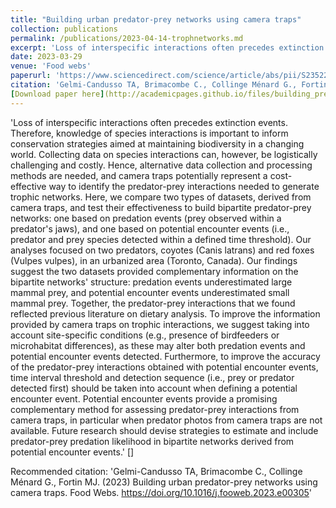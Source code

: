 ```yaml
---
title: "Building urban predator-prey networks using camera traps"
collection: publications
permalink: /publications/2023-04-14-trophnetworks.md
excerpt: 'Loss of interspecific interactions often precedes extinction events, making it important to inform conservation strategies. However, collecting data on species interactions can be challenging and costly. Hence, alternative data collection methods are needed, and camera traps potentially present a cost-effective way to identify food web links and generate trophic networks. We compared two types of datasets derived from camera traps, and test their effectiveness to build bipartite predator-prey networks. Our findings suggest the two datasets provided complementary information on the bipartite networks’ structure: the predation events dataset underestimated large mammal prey, and the potential encounter events underestimated small mammal prey. Together, the predator-prey links we found reflected previous literature on dietary analysis. To improve the information provided by camera traps on trophic interactions, we suggest taking into account site-specific conditions (e.g., presence of bird-feeders or microhabitat differences), as these may alter both predation events and potential encounter events captured. Furthermore, to improve the accuracy of the predator-prey links obtained with potential encounter events, time interval threshold and capture sequence (i.e., prey or predator captured first) should be taken into account in the definition of a potential encounter event. Overall, we recommend using camera traps as a cost-effective, valuable tool for identifying predator-prey interaction links across scales.'
date: 2023-03-29
venue: 'Food webs'
paperurl: 'https://www.sciencedirect.com/science/article/abs/pii/S2352249623000344'
citation: 'Gelmi-Candusso TA, Brimacombe C., Collinge Ménard G., Fortin MJ. (2023) Building urban predator-prey networks using camera traps. <i>Food Webs</i> https://doi.org/10.1016/j.fooweb.2023.e00305'
[Download paper here](http://academicpages.github.io/files/building_predator_bipartite_networks_gelmicandusso.pdf)
---
```

'Loss of interspecific interactions often precedes extinction events. Therefore, knowledge of species interactions is important to inform conservation strategies aimed at maintaining biodiversity in a changing world. Collecting data on species interactions can, however, be logistically challenging and costly. Hence, alternative data collection and processing methods are needed, and camera traps potentially represent a cost-effective way to identify the predator-prey interactions needed to generate trophic networks. Here, we compare two types of datasets, derived from camera traps, and test their effectiveness to build bipartite predator-prey networks: one based on predation events (prey observed within a predator's jaws), and one based on potential encounter events (i.e., predator and prey species detected within a defined time threshold). Our analyses focused on two predators, coyotes (Canis latrans) and red foxes (Vulpes vulpes), in an urbanized area (Toronto, Canada). Our findings suggest the two datasets provided complementary information on the bipartite networks' structure: predation events underestimated large mammal prey, and potential encounter events underestimated small mammal prey. Together, the predator-prey interactions that we found reflected previous literature on dietary analysis. To improve the information provided by camera traps on trophic interactions, we suggest taking into account site-specific conditions (e.g., presence of birdfeeders or microhabitat differences), as these may alter both predation events and potential encounter events detected. Furthermore, to improve the accuracy of the predator-prey interactions obtained with potential encounter events, time interval threshold and detection sequence (i.e., prey or predator detected first) should be taken into account when defining a potential encounter event. Potential encounter events provide a promising complementary method for assessing predator-prey interactions from camera traps, in particular when predator photos from camera traps are not available. Future research should devise strategies to estimate and include predator-prey predation likelihood in bipartite networks derived from potential encounter events.'
[]

Recommended citation: 'Gelmi-Candusso TA, Brimacombe C., Collinge Ménard G., Fortin MJ. (2023) Building urban predator-prey networks using camera traps. Food Webs. https://doi.org/10.1016/j.fooweb.2023.e00305'
